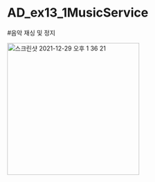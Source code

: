 # AD_ex13_1MusicService

#음악 재싱 및 정지

<img width="305" alt="스크린샷 2021-12-29 오후 1 36 21" src="https://user-images.githubusercontent.com/88240177/147627820-a8bce084-a258-4a2c-ba02-5e1a2c29a696.png">

